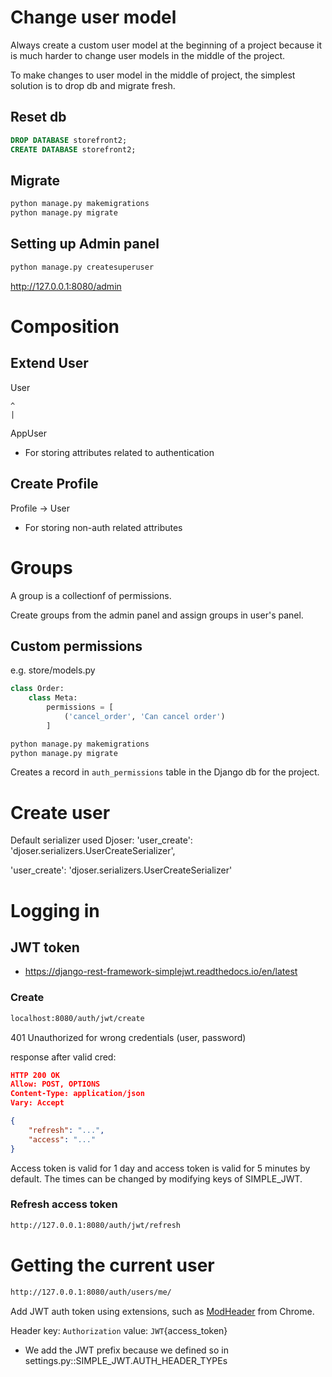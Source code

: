 
# Change user model

Always create a custom user model at the beginning of a project because it is much harder to change user models in the middle of the project.

To make changes to user model in the middle of project, the simplest solution is to drop db and migrate fresh.

## Reset db

```sql
DROP DATABASE storefront2;
CREATE DATABASE storefront2;
```

## Migrate
```python
python manage.py makemigrations
python manage.py migrate
```
## Setting up Admin panel

```python
python manage.py createsuperuser
```
http://127.0.0.1:8080/admin

# Composition

## Extend User

User

    ^
    |

AppUser

- For storing attributes related to authentication



## Create Profile


Profile -> User

- For storing non-auth related attributes


# Groups

A group is a collectionf of permissions.

Create groups from the admin panel and assign groups in user's panel.

## Custom permissions

e.g.
store/models.py

```python
class Order:
    class Meta:
        permissions = [
            ('cancel_order', 'Can cancel order')
        ]
```

```bash
python manage.py makemigrations
python manage.py migrate
```

Creates a record in `auth_permissions` table in the Django db for the project.


# Create user

Default serializer used Djoser: 'user_create': 'djoser.serializers.UserCreateSerializer',

'user_create': 'djoser.serializers.UserCreateSerializer'


# Logging in

## JWT token
- https://django-rest-framework-simplejwt.readthedocs.io/en/latest


### Create

```bash
localhost:8080/auth/jwt/create
```

401 Unauthorized for wrong credentials (user, password)


response after valid cred:

```json
HTTP 200 OK
Allow: POST, OPTIONS
Content-Type: application/json
Vary: Accept

{
    "refresh": "...",
    "access": "..."
}
```

Access token is valid for 1 day and access token is valid for 5 minutes by default. The times can be changed by modifying keys of SIMPLE_JWT.

### Refresh access token

```bash
http://127.0.0.1:8080/auth/jwt/refresh
```

# Getting the current user

```bash
http://127.0.0.1:8080/auth/users/me/
```
Add JWT auth token using extensions, such as [ModHeader](https://chromewebstore.google.com/detail/modheader-modify-http-hea/idgpnmonknjnojddfkpgkljpfnnfcklj) from Chrome.

Header key: `Authorization`
value: `JWT`{access_token}
- We add the JWT prefix because we defined so in settings.py::SIMPLE_JWT.AUTH_HEADER_TYPEs